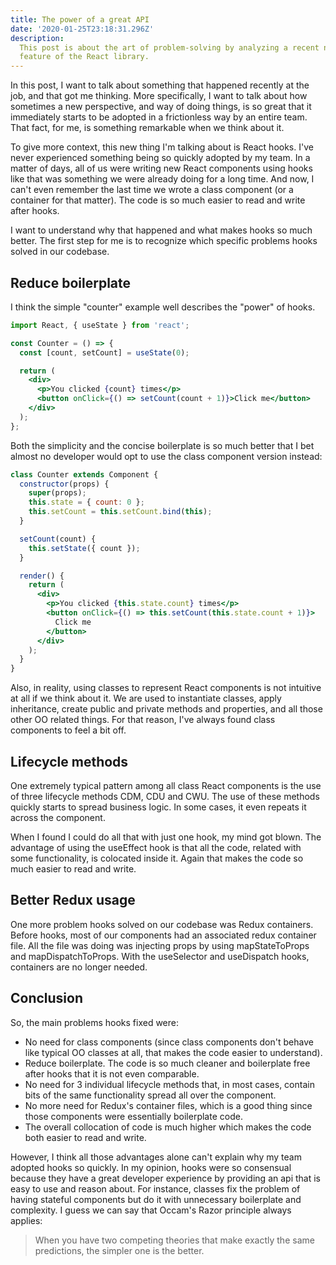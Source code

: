 ```yaml
---
title: The power of a great API
date: '2020-01-25T23:18:31.296Z'
description:
  This post is about the art of problem-solving by analyzing a recent new
  feature of the React library.
---
```


In this post, I want to talk about something that happened recently at the job,
and that got me thinking. More specifically, I want to talk about how sometimes
a new perspective, and way of doing things, is so great that it immediately
starts to be adopted in a frictionless way by an entire team. That fact, for me,
is something remarkable when we think about it.

To give more context, this new thing I'm talking about is React hooks. I've
never experienced something being so quickly adopted by my team. In a matter of
days, all of us were writing new React components using hooks like that was
something we were already doing for a long time. And now, I can't even remember
the last time we wrote a class component (or a container for that matter). The
code is so much easier to read and write after hooks.

I want to understand why that happened and what makes hooks so much better. The
first step for me is to recognize which specific problems hooks solved in our
codebase.

## Reduce boilerplate

I think the simple "counter" example well describes the "power" of hooks.

```jsx
import React, { useState } from 'react';

const Counter = () => {
  const [count, setCount] = useState(0);

  return (
    <div>
      <p>You clicked {count} times</p>
      <button onClick={() => setCount(count + 1)}>Click me</button>
    </div>
  );
};
```

Both the simplicity and the concise boilerplate is so much better that I bet
almost no developer would opt to use the class component version instead:

```jsx
class Counter extends Component {
  constructor(props) {
    super(props);
    this.state = { count: 0 };
    this.setCount = this.setCount.bind(this);
  }

  setCount(count) {
    this.setState({ count });
  }

  render() {
    return (
      <div>
        <p>You clicked {this.state.count} times</p>
        <button onClick={() => this.setCount(this.state.count + 1)}>
          Click me
        </button>
      </div>
    );
  }
}
```

Also, in reality, using classes to represent React components is not intuitive
at all if we think about it. We are used to instantiate classes, apply
inheritance, create public and private methods and properties, and all those
other OO related things. For that reason, I've always found class components to
feel a bit off.

## Lifecycle methods

One extremely typical pattern among all class React components is the use of
three lifecycle methods CDM, CDU and CWU. The use of these methods quickly
starts to spread business logic. In some cases, it even repeats it across the
component.

When I found I could do all that with just one hook, my mind got blown. The
advantage of using the useEffect hook is that all the code, related with some
functionality, is colocated inside it. Again that makes the code so much easier
to read and write.

## Better Redux usage

One more problem hooks solved on our codebase was Redux containers. Before
hooks, most of our components had an associated redux container file. All the
file was doing was injecting props by using mapStateToProps and
mapDispatchToProps. With the useSelector and useDispatch hooks, containers are
no longer needed.

## Conclusion

So, the main problems hooks fixed were:

- No need for class components (since class components don't behave like typical
  OO classes at all, that makes the code easier to understand).
- Reduce boilerplate. The code is so much cleaner and boilerplate free after
  hooks that it is not even comparable.
- No need for 3 individual lifecycle methods that, in most cases, contain bits
  of the same functionality spread all over the component.
- No more need for Redux's container files, which is a good thing since those
  components were essentially boilerplate code.
- The overall collocation of code is much higher which makes the code both
  easier to read and write.

However, I think all those advantages alone can't explain why my team adopted
hooks so quickly. In my opinion, hooks were so consensual because they have a
great developer experience by providing an api that is easy to use and reason
about. For instance, classes fix the problem of having stateful components but do it
with unnecessary boilerplate and complexity. I guess we can say that Occam's
Razor principle always applies:

> When you have two competing theories that make exactly the same predictions,
> the simpler one is the better.
